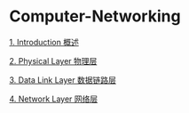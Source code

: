 # Computer-Networking

[1. Introduction 概述](https://github.com/Steven-Zhenyuan/Computer-Networking/tree/master/1.%20Introduction)

[2. Physical Layer 物理层](https://github.com/Steven-Zhenyuan/Computer-Networking/tree/master/2.%20Physical%20Layer)

[3. Data Link Layer 数据链路层](https://github.com/Steven-Zhenyuan/Computer-Networking/tree/master/3.%20Data%20Link%20Layer)

[4. Network Layer 网络层](https://github.com/Steven-Zhenyuan/Computer-Networking/tree/master/4.%20Network%20Layer)
